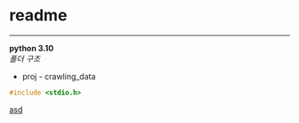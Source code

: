 # readme
---
**python 3.10**  
*폴더 구조* 
- proj - crawling_data

```c
#include <stdio.h>
```


[asd](https://claude.ai/chat/614c165f-1c05-4280-9ab0-92a9850bf202)
